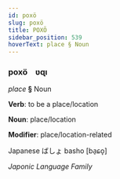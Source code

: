 ```yaml
---
id: poxö
slug: poxö
title: POXÖ
sidebar_position: 539
hoverText: place § Noun
---
```


### poxö&emsp;<span kind="abugida">ʋɋı</span>

*place* **§** Noun

**Verb**: to be a place/location

**Noun**: place/location

**Modifier**: place/location-related

Japanese ばしょ basho [ba̠ɕo̞]

*Japonic Language Family*